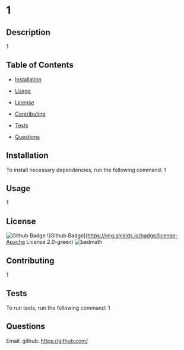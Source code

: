 # 1
 
 
  ## Description
  
 1
  
  ## Table of Contents 
  
  * [Installation](#installation)
  
  * [Usage](#usage)
  
  * [License](#license)
  
  * [Contributing](#contributing)
  
  * [Tests](#tests)
  
  * [Questions](#questions)
  
  ## Installation
  
  To install necessary dependencies, run the following command:
  1
  
  
  ## Usage
  1
  
  
  
  ## License

  ![Github Badge](https://img.shields.io/badge/license-Apache%License%2.0-green)
  ![Github Badge](https://img.shields.io/badge/license-Apache License 2.0-green)
  ![badmath](https://img.shields.io/github/languages/top/lernantino/badmath)

  
  
    
  ## Contributing
  1
  
  
  ## Tests
  
  To run tests, run the following command:
  1
  
  
  ## Questions
  
  Email: 
  github: https://github.com/
